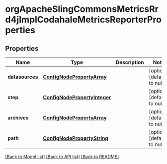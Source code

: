 # orgApacheSlingCommonsMetricsRrd4jImplCodahaleMetricsReporterProperties

## Properties
Name | Type | Description | Notes
------------ | ------------- | ------------- | -------------
**datasources** | [**ConfigNodePropertyArray**](ConfigNodePropertyArray.md) |  | [optional] [default to null]
**step** | [**ConfigNodePropertyInteger**](ConfigNodePropertyInteger.md) |  | [optional] [default to null]
**archives** | [**ConfigNodePropertyArray**](ConfigNodePropertyArray.md) |  | [optional] [default to null]
**path** | [**ConfigNodePropertyString**](ConfigNodePropertyString.md) |  | [optional] [default to null]

[[Back to Model list]](../README.md#documentation-for-models) [[Back to API list]](../README.md#documentation-for-api-endpoints) [[Back to README]](../README.md)



